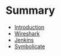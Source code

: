# Summary

* [Introduction](README.md)
* [Wireshark](wireshark.md)
* [Jenkins](jenkins.md)
* [Symbolicate](symbolicate.md)

